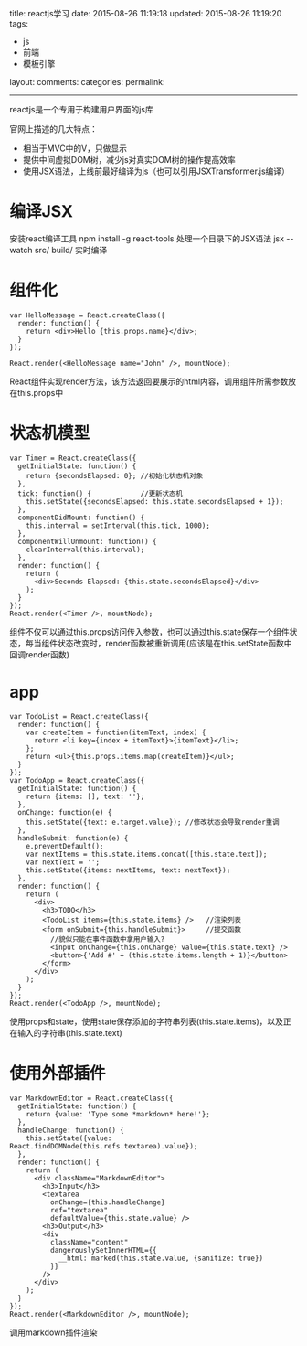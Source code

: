 title: reactjs学习
date: 2015-08-26 11:19:18
updated: 2015-08-26 11:19:20
tags:
- js
- 前端
- 模板引擎

layout:
comments:
categories:
permalink:

---
reactjs是一个专用于构建用户界面的js库

官网上描述的几大特点：
* 相当于MVC中的V，只做显示
* 提供中间虚拟DOM树，减少js对真实DOM树的操作提高效率
* 使用JSX语法，上线前最好编译为js（也可以引用JSXTransformer.js编译）

# 编译JSX
安装react编译工具
    npm install -g react-tools
处理一个目录下的JSX语法
    jsx --watch src/ build/     实时编译


# 组件化
```JS
var HelloMessage = React.createClass({
  render: function() {
    return <div>Hello {this.props.name}</div>;
  }
});

React.render(<HelloMessage name="John" />, mountNode);
```
React组件实现render方法，该方法返回要展示的html内容，调用组件所需参数放在this.props中

# 状态机模型
```JS
var Timer = React.createClass({
  getInitialState: function() {
    return {secondsElapsed: 0}; //初始化状态机对象
  },
  tick: function() {            //更新状态机
    this.setState({secondsElapsed: this.state.secondsElapsed + 1});
  },
  componentDidMount: function() {
    this.interval = setInterval(this.tick, 1000);
  },
  componentWillUnmount: function() {
    clearInterval(this.interval);
  },
  render: function() {
    return (
      <div>Seconds Elapsed: {this.state.secondsElapsed}</div>
    );
  }
});
React.render(<Timer />, mountNode);
```
组件不仅可以通过this.props访问传入参数，也可以通过this.state保存一个组件状态，每当组件状态改变时，render函数被重新调用(应该是在this.setState函数中回调render函数)

# app
```JS
var TodoList = React.createClass({
  render: function() {
    var createItem = function(itemText, index) {
      return <li key={index + itemText}>{itemText}</li>;
    };
    return <ul>{this.props.items.map(createItem)}</ul>;
  }
});
var TodoApp = React.createClass({
  getInitialState: function() {
    return {items: [], text: ''};
  },
  onChange: function(e) {
    this.setState({text: e.target.value}); //修改状态会导致render重调
  },
  handleSubmit: function(e) {
    e.preventDefault();
    var nextItems = this.state.items.concat([this.state.text]);
    var nextText = '';
    this.setState({items: nextItems, text: nextText});
  },
  render: function() {
    return (
      <div>
        <h3>TODO</h3>
        <TodoList items={this.state.items} />   //渲染列表
        <form onSubmit={this.handleSubmit}>     //提交函数
          //貌似只能在事件函数中拿用户输入? 
          <input onChange={this.onChange} value={this.state.text} /> 
          <button>{'Add #' + (this.state.items.length + 1)}</button>
        </form>
      </div>
    );
  }
});
React.render(<TodoApp />, mountNode); 
```
使用props和state，使用state保存添加的字符串列表(this.state.items)，以及正在输入的字符串(this.state.text)

# 使用外部插件
```JS
var MarkdownEditor = React.createClass({
  getInitialState: function() {
    return {value: 'Type some *markdown* here!'};
  },
  handleChange: function() {
    this.setState({value: React.findDOMNode(this.refs.textarea).value});
  },
  render: function() {
    return (
      <div className="MarkdownEditor">
        <h3>Input</h3>
        <textarea
          onChange={this.handleChange}
          ref="textarea"
          defaultValue={this.state.value} />
        <h3>Output</h3>
        <div
          className="content"
          dangerouslySetInnerHTML={{
            __html: marked(this.state.value, {sanitize: true})
          }}
        />
      </div>
    );
  }
});
React.render(<MarkdownEditor />, mountNode);
```
调用markdown插件渲染

